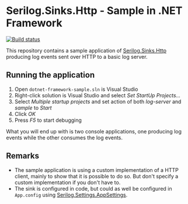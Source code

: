 # Serilog.Sinks.Http - Sample in .NET Framework

[![Build status](https://ci.appveyor.com/api/projects/status/phjs4ukdaiwg4u4s/branch/master?svg=true)](https://ci.appveyor.com/project/FantasticFiasco/serilog-sinks-http-sample-dotnet-framework/branch/master)

This repository contains a sample application of [Serilog.Sinks.Http](https://github.com/FantasticFiasco/serilog-sinks-http) producing log events sent over HTTP to a basic log server.

## Running the application

1. Open `dotnet-framework-sample.sln` is Visual Studio
1. Right-click solution is Visual Studio and select _Set StartUp Projects..._
1. Select _Multiple startup projects_ and set action of both _log-server_ and _sample_ to _Start_
1. Click _OK_
1. Press _F5_ to start debugging

What you will end up with is two console applications, one producing log events while the other consumes the log events.

## Remarks

- The sample application is using a custom implementation of a HTTP client, mainly to show that it is possible to do so. But don't specify a custom implementation if you don't have to.
- The sink is configured in code, but could as well be configured in `App.config` using [Serilog.Settings.AppSettings](https://github.com/serilog/serilog-settings-appsettings).